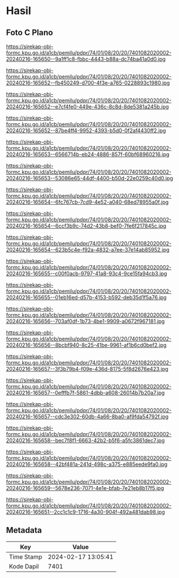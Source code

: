 # Hasil

## Foto C Plano

https://sirekap-obj-formc.kpu.go.id/a1cb/pemilu/pdpr/74/01/08/20/20/7401082020002-20240216-165650--9a1ff1c8-fbbc-4443-b88a-dc74ba41a0d0.jpg

https://sirekap-obj-formc.kpu.go.id/a1cb/pemilu/pdpr/74/01/08/20/20/7401082020002-20240216-165652--fb450249-d700-4f3e-a765-0228893c1980.jpg

https://sirekap-obj-formc.kpu.go.id/a1cb/pemilu/pdpr/74/01/08/20/20/7401082020002-20240216-165652--e7cf4fe0-449e-436c-8c8d-8de5381a245b.jpg

https://sirekap-obj-formc.kpu.go.id/a1cb/pemilu/pdpr/74/01/08/20/20/7401082020002-20240216-165652--87be4ff4-9952-4393-b5d0-0f2af4430ff2.jpg

https://sirekap-obj-formc.kpu.go.id/a1cb/pemilu/pdpr/74/01/08/20/20/7401082020002-20240216-165653--6566714b-eb24-4886-857f-60bf68960216.jpg

https://sirekap-obj-formc.kpu.go.id/a1cb/pemilu/pdpr/74/01/08/20/20/7401082020002-20240216-165653--53086e65-44df-4400-b50d-22e0259c40d0.jpg

https://sirekap-obj-formc.kpu.go.id/a1cb/pemilu/pdpr/74/01/08/20/20/7401082020002-20240216-165654--6fc767cb-7cd9-4e52-a040-68ed78955a0f.jpg

https://sirekap-obj-formc.kpu.go.id/a1cb/pemilu/pdpr/74/01/08/20/20/7401082020002-20240216-165654--6ccf3b9c-74d2-43b8-bef0-7fe6f217845c.jpg

https://sirekap-obj-formc.kpu.go.id/a1cb/pemilu/pdpr/74/01/08/20/20/7401082020002-20240216-165654--623b5c4e-f92a-4832-a7ee-37e14ab85952.jpg

https://sirekap-obj-formc.kpu.go.id/a1cb/pemilu/pdpr/74/01/08/20/20/7401082020002-20240216-165655--c00f0acb-9797-41a8-93c4-9ce15fa94cb3.jpg

https://sirekap-obj-formc.kpu.go.id/a1cb/pemilu/pdpr/74/01/08/20/20/7401082020002-20240216-165655--01eb16ed-d57b-4153-b592-deb35d1f5a76.jpg

https://sirekap-obj-formc.kpu.go.id/a1cb/pemilu/pdpr/74/01/08/20/20/7401082020002-20240216-165656--703af0df-1b73-4be1-9909-a0672f967181.jpg

https://sirekap-obj-formc.kpu.go.id/a1cb/pemilu/pdpr/74/01/08/20/20/7401082020002-20240216-165656--8bcbf940-8c25-41be-9961-af1b6cd0bef2.jpg

https://sirekap-obj-formc.kpu.go.id/a1cb/pemilu/pdpr/74/01/08/20/20/7401082020002-20240216-165657--3f3b79b4-f09e-436d-8175-5f8d2676e423.jpg

https://sirekap-obj-formc.kpu.go.id/a1cb/pemilu/pdpr/74/01/08/20/20/7401082020002-20240216-165657--0efffb7f-5861-4dbb-a608-26014b7b20a7.jpg

https://sirekap-obj-formc.kpu.go.id/a1cb/pemilu/pdpr/74/01/08/20/20/7401082020002-20240216-165657--cdc3e302-60db-4a66-8ba0-af9fda54792f.jpg

https://sirekap-obj-formc.kpu.go.id/a1cb/pemilu/pdpr/74/01/08/20/20/7401082020002-20240216-165658--bec7f8f1-6663-42b2-b5f6-a5fc3861dec7.jpg

https://sirekap-obj-formc.kpu.go.id/a1cb/pemilu/pdpr/74/01/08/20/20/7401082020002-20240216-165658--42bf481a-241d-498c-a375-e885eede9fa0.jpg

https://sirekap-obj-formc.kpu.go.id/a1cb/pemilu/pdpr/74/01/08/20/20/7401082020002-20240216-165659--5678e236-7071-4e1e-bfab-7e21eb8b17f5.jpg

https://sirekap-obj-formc.kpu.go.id/a1cb/pemilu/pdpr/74/01/08/20/20/7401082020002-20240216-165651--2cc1c1c9-1716-4a30-904f-492a481dab98.jpg


## Metadata

| Key        | Value               |
| ---------- | ------------------- |
| Time Stamp | 2024-02-17 13:05:41 |
| Kode Dapil | 7401                |



